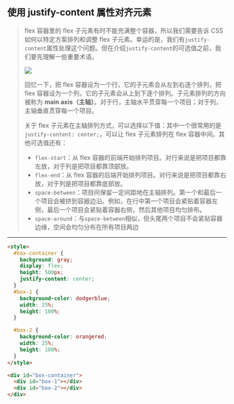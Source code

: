 ## 使用 justify-content 属性对齐元素

> flex 容器里的 flex 子元素有时不能充满整个容器，所以我们需要告诉 CSS 如何以特定方案排列和调整 flex 子元素。幸运的是，我们有`justify-content`属性处理这个问题。但在介绍`justify-content`的可选值之前，我们要先理解一些重要术语。
>
> ![](https://www.w3.org/TR/css-flexbox-1/images/flex-direction-terms.svg)
>
> 回忆一下，把 flex 容器设为一个行，它的子元素会从左到右逐个排列，把 flex 容器设为一个列，它的子元素会从上到下逐个排列。子元素排列的方向被称为 **main axis（主轴）**。对于行，主轴水平贯穿每一个项目；对于列，主轴垂直贯穿每一个项目。
>
> 关于 flex 子元素在主轴排列方式，可以选择以下值：其中一个很常用的是`justify-content: center;`，可以让 flex 子元素排列在 flex 容器中间。其他可选值还有：
>
> - `flex-start`：从 flex 容器的前端开始排列项目。对行来说是把项目都靠左放，对于列是把项目都靠顶部放。
> - `flex-end`：从 flex 容器的后端开始排列项目。对行来说是把项目都靠右放，对于列是把项目都靠底部放。
> - `space-between`：项目间保留一定间距地在主轴排列。第一个和最后一个项目会被挤到容器边沿。例如，在行中第一个项目会紧贴着容器左侧，最后一个项目会紧贴着容器右侧，然后其他项目均匀排布。
> - `space-around`：与`space-between`相似，但头尾两个项目不会紧贴容器边缘，空间会均匀分布在所有项目两边

------

```html
<style>
  #box-container {
    background: gray;
    display: flex;
    height: 500px;
    justify-content: center;
  }
  #box-1 {
    background-color: dodgerblue;
    width: 25%;
    height: 100%;
  }

  #box-2 {
    background-color: orangered;
    width: 25%;
    height: 100%;
  }
</style>

<div id="box-container">
  <div id="box-1"></div>
  <div id="box-2"></div>
</div>
```

